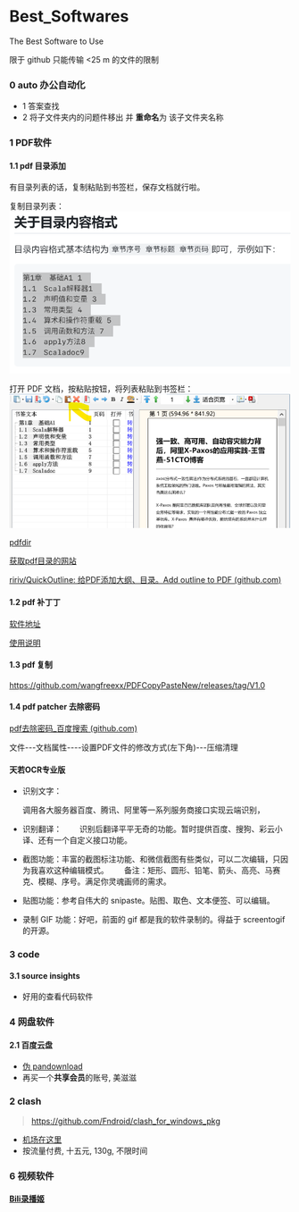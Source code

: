 # Best_Softwares



The Best Software to Use

限于 github 只能传输 <25 m 的文件的限制



### 0 auto 办公自动化

- 1 答案查找
- 2 将子文件夹内的问题件移出 并 **重命名**为 该子文件夹名称







### 1 PDF软件

#### 1.1 pdf 目录添加

有目录列表的话，复制粘贴到书签栏，保存文档就行啦。

复制目录列表：
[![image](assets/254448629-26b3b65d-d176-49f2-9c52-d8c677590d87.png)](https://user-images.githubusercontent.com/12182730/254448629-26b3b65d-d176-49f2-9c52-d8c677590d87.png)

打开 PDF 文档，按粘贴按钮，将列表粘贴到书签栏：
[![image](assets/254448537-0594e514-cba4-4179-a5ca-e3908874f1ca.png)](https://user-images.githubusercontent.com/12182730/254448537-0594e514-cba4-4179-a5ca-e3908874f1ca.png)







[pdfdir](https://github.com/chroming/pdfdir)

[获取pdf目录的网站](http://search.china-pub.com/)

[ririv/QuickOutline: 给PDF添加大纲、目录。Add outline to PDF (github.com)](https://github.com/ririv/QuickOutline)







#### 1.2 pdf 补丁丁

[软件地址](https://github.com/wmjordan/PDFPatcher)

[使用说明](https://post.smzdm.com/p/anx09ww3/)



#### 1.3 pdf 复制

https://github.com/wangfreexx/PDFCopyPasteNew/releases/tag/V1.0





#### 1.4 pdf patcher 去除密码

[pdf去除密码_百度搜索 (github.com)](https://github.com/wmjordan/PDFPatcher)

文件---文档属性----设置PDF文件的修改方式(左下角)---压缩清理





#### 天若OCR专业版

- 识别文字：

    调用各大服务器百度、腾讯、阿里等一系列服务商接口实现云端识别，

- 识别翻译：
        识别后翻译平平无奇的功能。暂时提供百度、搜狗、彩云小译、还有一个自定义接口功能。

- 截图功能：丰富的截图标注功能、和微信截图有些类似，可以二次编辑，只因为我喜欢这种编辑模式。  备注：矩形、圆形、铅笔、箭头、高亮、马赛克、模糊、序号。满足你灵魂画师的需求。

- 贴图功能：参考自伟大的 snipaste。贴图、取色、文本便签、可以编辑。

- 录制 GIF 功能：好吧，前面的 gif 都是我的软件录制的。得益于 screentogif 的开源。













### 3 code 

#### 3.1 source insights

- 好用的查看代码软件

    



### 4 网盘软件

#### 2.1 百度云盘

- [伪 pandownload](https://www.pandownload.net/index.html)
- 再买一个**共享会员**的账号, 美滋滋



### 2 clash

> https://github.com/Fndroid/clash_for_windows_pkg
>
> 

- [机场在这里](https://www.mojie.me/#/login)
- 按流量付费, 十五元, 130g, 不限时间







### 6 视频软件

#### [Bili录播姬 ](https://github.com/BililiveRecorder/BililiveRecorder)
